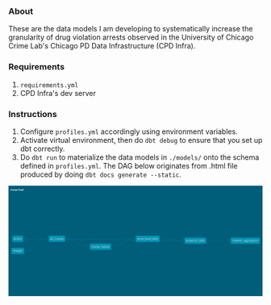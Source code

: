 ### About
These are the data models I am developing to systematically increase the granularity of drug violation arrests observed in the University of Chicago Crime Lab's Chicago PD Data Infrastructure (CPD Infra).

### Requirements
1. `requirements.yml`
2. CPD Infra's dev server

### Instructions
1. Configure `profiles.yml` accordingly using environment variables.
1. Activate virtual environment, then do `dbt debug` to ensure that you set up dbt correctly.
1. Do `dbt run` to materialize the data models in `./models/` onto the schema defined in `profiles.yml`. The DAG below originates from .html file produced by doing `dbt docs generate --static`.

![](images/dbt_DAG.png)
